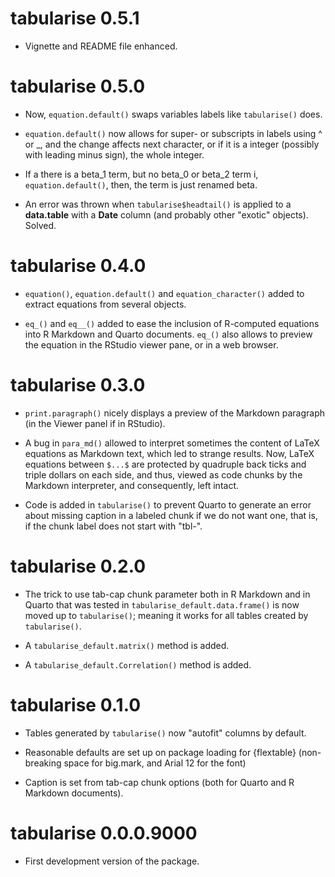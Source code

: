 # tabularise 0.5.1

-   Vignette and README file enhanced.

# tabularise 0.5.0

-   Now, `equation.default()` swaps variables labels like `tabularise()` does.

-   `equation.default()` now allows for super- or subscripts in labels using ^ or _, and the change affects next character, or if it is a integer (possibly with leading minus sign), the whole integer.

-   If a there is a beta_1 term, but no beta_0 or beta_2 term i, `equation.default()`, then, the term is just renamed beta.

-   An error was thrown when `tabularise$headtail()` is applied to a **data.table** with a **Date** column (and probably other "exotic" objects). Solved.

# tabularise 0.4.0

-   `equation()`, `equation.default()` and `equation_character()` added to extract equations from several objects.

-   `eq_()` and `eq__()` added to ease the inclusion of R-computed equations into R Markdown and Quarto documents. `eq_()` also allows to preview the equation in the RStudio viewer pane, or in a web browser.

# tabularise 0.3.0

-   `print.paragraph()` nicely displays a preview of the Markdown paragraph (in the Viewer panel if in RStudio).

-   A bug in `para_md()` allowed to interpret sometimes the content of LaTeX equations as Markdown text, which led to strange results. Now, LaTeX equations between `$...$` are protected by quadruple back ticks and triple dollars on each side, and thus, viewed as code chunks by the Markdown interpreter, and consequently, left intact.

-   Code is added in `tabularise()` to prevent Quarto to generate an error about missing caption in a labeled chunk if we do not want one, that is, if the chunk label does not start with "tbl-".

# tabularise 0.2.0

-   The trick to use tab-cap chunk parameter both in R Markdown and in Quarto that was tested in `tabularise_default.data.frame()` is now moved up to `tabularise()`; meaning it works for all tables created by `tabularise()`.

-   A `tabularise_default.matrix()` method is added.

-   A `tabularise_default.Correlation()` method is added.

# tabularise 0.1.0

-   Tables generated by `tabularise()` now "autofit" columns by default.

-   Reasonable defaults are set up on package loading for {flextable} (non-breaking space for big.mark, and Arial 12 for the font)

-   Caption is set from tab-cap chunk options (both for Quarto and R Markdown documents).

# tabularise 0.0.0.9000

-   First development version of the package.
